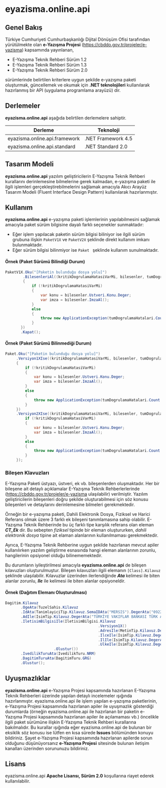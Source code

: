 # eyazisma.online.api
## Genel Bakış

Türkiye Cumhuriyeti Cumhurbaşkanlığı Dijital Dönüşüm Ofisi tarafından yürütülmekte olan **e-Yazışma Projesi** (https://cbddo.gov.tr/projeler/e-yazisma) kapsamında yayınlanan,

* E-Yazışma Teknik Rehberi Sürüm 1.2 
* E-Yazışma Teknik Rehberi Sürüm 1.3
* E-Yazışma Teknik Rehberi Sürüm 2.0 

sürümlerinde belirtilen kriterlere uygun şekilde e-yazışma paketi oluşturmak, güncellemek ve okumak için **.NET teknolojileri** kullanılarak hazırlanmış bir API (uygulama programlama arayüzü) dir.

## Derlemeler

**eyazisma.online.api** aşağıda belirtilen derlemelere sahiptir.

|Derleme| Teknoloji|
|--|--|
| eyazisma.online.api.framework | .NET Framework 4.5 |
| eyazisma.online.api.standard | .NET Standard 2.0 |

## Tasarım Modeli

**eyazisma.online.api** yazılım geliştiricilerin E-Yazışma Teknik Rehberi kurallarını derinlemesine bilmelerine gerek kalmadan, e-yazışma paketi ile ilgili işlemleri gerçekleştirebilmelerini sağlamak amacıyla Akıcı Arayüz Tasarım Modeli (Fluent Interface Design Pattern) kullanılarak hazırlanmıştır.

## Kullanım

**eyazisma.online.api** e-yazışma paketi işlemlerinin yapılabilmesini sağlamak amacıyla paket sürüm bilgisine dayalı farklı seçenekler sunmaktadır:
* Eğer işlem yapılacak paketin sürüm bilgisi biliniyor ise ilgili sürüm grubuna ilişkin ```PaketV1X``` ve ```PaketV2X``` şeklinde direkt kullanım imkanı bulunmaktadır. 
* Eğer sürüm bilgisi bilinmiyor ise ```Paket ``` şeklinde kullanım sunulmaktadır.

#### Örnek (Paket Sürümü Bilindiği Durum)
```c#
PaketV1X.Oku("[Paketin bulunduğu dosya yolu]")
        .BilesenleriAl((kritikDogrulamaHatasiVarMi, bilesenler, tumDogrulamaHatalari) => 
        {
	        if (!kritikDogrulamaHatasiVarMi)
	        {
	            var konu = bilesenler.Ustveri.Konu.Deger;
	            var imza = bilesenler.ImzaAl();
	        }
	        else
	        {
	            throw new ApplicationException(tumDogrulamaHatalari.Count + " adet kritik hata bulunmuştur.");
	        }
       })
       .Kapat();
```
#### Örnek (Paket Sürümü Bilinmediği Durum)
```c#
Paket.Oku("[Paketin bulunduğu dosya yolu]")
     .Versiyon1XIse((kritikDogrulamaHatasiVarMi, bilesenler, tumDogrulamaHatalari) =>
     {
         if (!kritikDogrulamaHatasiVarMi)
         {
             var konu = bilesenler.Ustveri.Konu.Deger;
             var imza = bilesenler.ImzaAl();
         }
         else
         {
             throw new ApplicationException(tumDogrulamaHatalari.Count + " adet kritik hata bulunmuştur.");
         }
     })
     .Versiyon2XIse((kritikDogrulamaHatasiVarMi, bilesenler, tumDogrulamaHatalari) => {
         if (!kritikDogrulamaHatasiVarMi)
         {
             var konu = bilesenler.Ustveri.Konu.Deger;
             var imza = bilesenler.ImzaAl();
         }
         else
         {
             throw new ApplicationException(tumDogrulamaHatalari.Count + " adet kritik hata bulunmuştur.");
         }
     });
```
### Bileşen Klavuzları
E-Yazışma Paketi üstyazı, üstveri, ek vb. bileşenlerden oluşmaktadır. Her bir bileşene ait detaylı açıklamalar E-Yazışma Teknik Rehberlerlerinde (https://cbddo.gov.tr/projeler/e-yazisma ulaşılabilir) verilmiştir. Yazılım geliştiricilerin bileşenleri doğru şekilde oluşturabilmesi için söz konusu bileşenleri ve detaylarını derinlemesine bilmeleri gerekmektedir. 

Örneğin bir e-yazışma paketi, Dahili Elektronik Dosya, Fiziksel ve Harici Referans olmak üzere 3 farklı ek bileşeni tanımlamasına sahip olabilir. E-Yazışma Teknik Rehberinde bu üç farklı tipe karşılık referans olan eleman ***CT_Ek*** dir. Bu sebepten *fiziksel* tipinde bir eleman oluştururken, *dahili elektronik dosya* tipine ait elaman alanlarının kullanılmaması gerekmektedir.

Ayrıca, E-Yazışma Teknik Rehberine uygun şekilde hazırlanan mevcut apiler kullanılırken yazılım geliştirme esnasında hangi eleman alanlarının zorunlu, hangilerinin opsiyonel olduğu bilinememektedir. 

Bu durumların iyileştirilmesi amacıyla **eyazisma.online.api** de bileşen kılavuzları oluşturulmuştur. Bileşen kılavuzları ilgili elemanın ```[Class].Kilavuz``` şeklinde ulaşılabilir. Kılavuzlar üzerinden ilerlendiğinde ***Ata*** kelimesi ile biten alanlar zorunlu, ***Ile*** ile kelimesi ile biten alanlar opsiyoneldir.

#### Örnek (Dağıtım Elemanı Oluşturulması)
```c#
Dagitim.Kilavuz
       .OgeAta(TuzelSahis.Kilavuz
       .IdAta(TanimlayiciTip.Kilavuz.SemaIDAta("MERSIS").DegerAta("0922003497008217").Olustur())
       .AdIle(IsimTip.Kilavuz.DegerAta("TÜRKİYE VAKIFLAR BANKASI TÜRK ANONİM ORTAKLIĞI-KIZILAY ŞUBESİ").Olustur())
       .IletisimBilgisiIle(IletisimBilgisi.Kilavuz
                                          .Versiyon1X()
                                          .AdresIle(MetinTip.Kilavuz.DegerAta("KIZILAY MAHALLESİ İZMİR 1 CAD. NO: 2 A").Olustur())
                                          .IlceIle(IsimTip.Kilavuz.DegerAta("ÇANKAYA").Olustur())
                                          .IlIle(IsimTip.Kilavuz.DegerAta("ANKARA").Olustur())
                                          .UlkeIle(IsimTip.Kilavuz.DegerAta("TÜRKİYE").Olustur())
					  .Olustur())
       .IvedilikTuruAta(IvedilikTuru.NRM)
       .DagitimTuruAta(DagitimTuru.GRG)
       .Olustur();
```
## Uyuşmazlıklar
**eyazisma.online.api** e-Yazışma Projesi kapsamında hazırlanan E-Yazışma Teknik Rehberleri üzerinde yapılan detaylı incelemeler ışığında hazırlanmıştır. eyazisma.online.api ile işlem yapılan e-yazışma paketlerinin, e-Yazışma Projesi kapsamında hazırlanan apiler ile uyuşmazlık gösterdiği durumlarda (örneğin eyazisma.online.api ile hazırlanan bir paketin e-Yazışma Projesi kapsamında hazırlanan apiler ile açılamaması vb.) öncelikle ilgili paket sürümüne ilişkin E-Yazışma Teknik Rehberi kurallarına bakılmalıdır. Bu kurallar ışığında eğer eyazisma.online.api de bulunan bir eksiklik söz konusu ise lütfen en kısa sürede **Issues** bölümünden konuyu bildiriniz. Şayet e-Yazışma Projesi kapsamında hazırlanan apilerde sorun olduğunu düşünüyorsanız **e-Yazışma Projesi** sitesinde bulunan iletişim kanalları üzerinden sorununuzu bildiriniz.

## Lisans

eyazisma.online.api **Apache Lisansı, Sürüm 2.0** koşullarına riayet ederek kullanılabilir.
